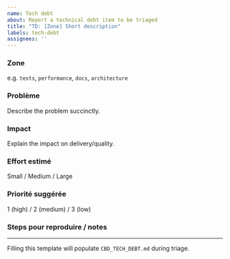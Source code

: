 ```yaml
---
name: Tech debt
about: Report a technical debt item to be triaged
title: "TD: [Zone] Short description"
labels: tech-debt
assignees: ''
---
```


### Zone
e.g. `tests`, `performance`, `docs`, `architecture`

### Problème
Describe the problem succinctly.

### Impact
Explain the impact on delivery/quality.

### Effort estimé
Small / Medium / Large

### Priorité suggérée
1 (high) / 2 (medium) / 3 (low)

### Steps pour reproduire / notes

---

Filling this template will populate `CBD_TECH_DEBT.md` during triage.
